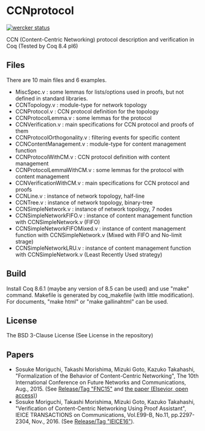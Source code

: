 CCNprotocol
===========

[![wercker status](https://app.wercker.com/status/d9413c8560fe41a47f573f8d00bf1a64/s "wercker status")](https://app.wercker.com/project/bykey/d9413c8560fe41a47f573f8d00bf1a64)

CCN (Content-Centric Networking) protocol description and verification in Coq (Tested by Coq 8.4 pl6)

## Files

There are 10 main files and 6 examples.

* MiscSpec.v : some lemmas for lists/options used in proofs, but not defined in standard libraries.
* CCNTopology.v : module-type for network topology
* CCNProtocol.v : CCN protocol definition for the topology
* CCNProtocolLemma.v : some lemmas for the protocol
* CCNVerification.v : main specifications for CCN protocol and proofs of them
* CCNProtocolOrthogonality.v : filtering events for specific content
* CCNContentManagement.v : module-type for content management function
* CCNProtocolWithCM.v : CCN protocol definition with content management
* CCNProtocolLemmaWithCM.v : some lemmas for the protocol with content management
* CCNVerificationWithCM.v : main specifications for CCN protocol and proofs
* CCNLine.v : instance of network topology, half-line
* CCNTree.v : instance of network topology, binary-tree
* CCNSimpleNetwork.v : instance of network topology, 7 nodes
* CCNSimpleNetworkFIFO.v : instance of content management function with CCNSimpleNetwork.v (FIFO)
* CCNSimpleNetworkFIFOMixed.v : instance of content management function with CCNSimpleNetwork.v (Mixed with FIFO and No-limit strage)
* CCNSimpleNetworkLRU.v : instance of content management function with CCNSimpleNetwork.v (Least Recently Used strategy)


## Build

Install Coq 8.6.1 (maybe any version of 8.5 can be used) and use "make" command.
Makefile is generated by coq_makefile (with little modification).
For documents, "make html" or "make gallinahtml" can be used.


## License

The BSD 3-Clause License
(See License in the repository)


## Papers

* Sosuke Moriguchi, Takashi Morishima, Mizuki Goto, Kazuko Takahashi, "Formalization of the Behavior of Content-Centric Networking", The 10th International Conference on Future Networks and Communications, Aug., 2015. (See [Release/Tag "FNC15"](https://github.com/chiguri/CCNprotocol/releases/tag/FNC15) and [the paper (Elsevior, open access)](http://www.sciencedirect.com/science/article/pii/S1877050915016786))
* Sosuke Moriguchi, Takashi Morishima, Mizuki Goto, Kazuko Takahashi, "Verification of Content-Centric Networking Using Proof Assistant", IEICE TRANSACTIONS on Communications, Vol.E99-B, No.11, pp.2297-2304, Nov., 2016. (See [Release/Tag "IEICE16"](https://github.com/chiguri/CCNprotocol/releases/tag/IEICE16)).

